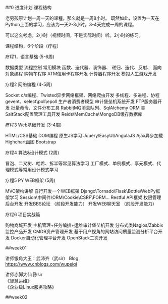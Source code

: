 
##0 进度计划 课程结构  

老男孩原计划一周一天的课程，那么就是一周8小时。
既然如此，设置为一天在Python上面的学习，应该为一天2-3小时。3-4天完成一周的课程。

可以这么考虑，2小时（视频时间，不是实际时间）听。2小时的练习。

课程结构，6个阶段（疗程）

疗程1，语言基础 (5-6周)

数据类型
流程控制
常用模块
函数、迭代器、装饰器、
递归、迭代、反射、
面向对象编程
购物车程序
ATM信用卡程序开发
计算器程序开发
模拟人生游戏开发

疗程2 网络编程 (4-5周)

Socket c/s编程、Twisted异步网络框架、网络爬虫开发
多线程、多进程、协程gevent、select\poll\epoll
生产者消费者模型
审计堡垒机系统开发
FTP服务器开发
批量命令、文件分布工具
RabbitMQ消息队列、SqlAlchemy ORM
类SaltStack配置管理工具开发
Reids\MemCache\MongoDB缓存数据库

疗程3 Web基础开发 (3-4周)

HTML/CSS基础
DOM编程
原生JS学习
Jquery/EasyUI/AngulaJS
Ajax异步加载
Highchart画图
Bootstrap

疗程4 算法&设计模式 (2周)

冒泡、二叉树、哈希、拆半等常见算法学习
工厂模式、单例模式、享元模式、代理模式等常用设计模式学习

疗程5 PY WEB框架 (5周)

MVC架构讲解
自行开发一个WEB框架
Django\Tornado\Flask\Bottle\WebPy框架学习
Session\中间件\ORM\Cookie\CSRF\FORM...
Restful API框架
权限管理后台开发
开发BBS论坛          （前段开发能力）
开发WEB聊天室     （前段开发能力）

疗程6 项目实战篇

购物商城开发
主机管理+任务编排+运维审计堡垒机开发
分布式类Nagios/Zabbix监控产品开发
CMDB资产管理开发
基于用户视角的网站访问质量监测分析平台开发
Docker自动化管理平台开发
OpenStack二次开发


##week01  

讲师银角大王：武沛齐（武sir） Blog  
https://www.cnblogs.com/wupeiqi  

讲师赤脚大仙 陈sir  
《智慧运维》  
《企业级Linux服务攻略》  

##week02  


